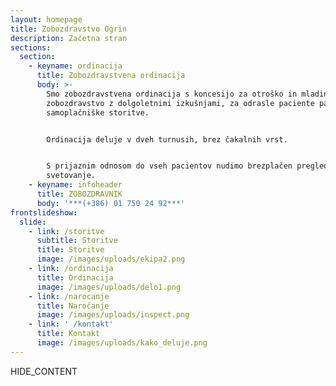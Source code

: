 ```yaml
---
layout: homepage
title: Zobozdravstvo Ogrin
description: Začetna stran
sections:
  section:
    - keyname: ordinacija
      title: Zobozdravstvena ordinacija
      body: >-
        Smo zobozdravstvena ordinacija s koncesijo za otroško in mladinsko
        zobozdravstvo z dolgoletnimi izkušnjami, za odrasle paciente pa nudimo
        samoplačniške storitve.


        Ordinacija deluje v dveh turnusih, brez čakalnih vrst.


        S prijaznim odnosom do vseh pacientov nudimo brezplačen pregled in
        svetovanje.
    - keyname: infoheader
      title: ZOBOZDRAVNIK
      body: '***(+386) 01 750 24 92***'
frontslideshow:
  slide:
    - link: /storitve
      subtitle: Storitve
      title: Storitve
      image: /images/uploads/ekipa2.png
    - link: /ordinacija
      title: Ordinacija
      image: /images/uploads/delo1.png
    - link: /narocanje
      title: Naročanje
      image: /images/uploads/inspect.png
    - link: ' /kontakt'
      title: Kontakt
      image: /images/uploads/kako_deluje.png
---
```

HIDE_CONTENT
